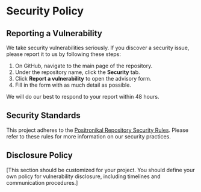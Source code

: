 # Security Policy

## Reporting a Vulnerability
We take security vulnerabilities seriously. If you discover a security issue, please report it to us by following these steps:

1. On GitHub, navigate to the main page of the repository.
2. Under the repository name, click the **Security** tab.
3. Click **Report a vulnerability** to open the advisory form.
4. Fill in the form with as much detail as possible.

We will do our best to respond to your report within 48 hours.

## Security Standards
This project adheres to the [Positronikal Repository Security Rules](https://github.com/positronikal/coding-standards/blob/main/standards/Repository%20Security%20Rules.md). Please refer to these rules for more information on our security practices.

## Disclosure Policy
[This section should be customized for your project. You should define your own policy for vulnerability disclosure, including timelines and communication procedures.]
